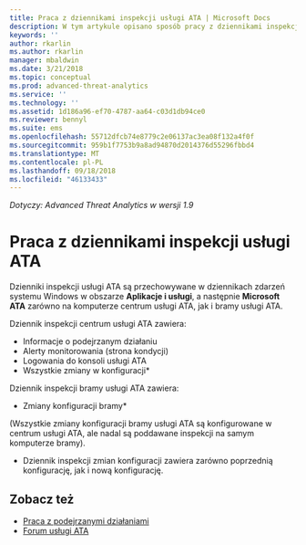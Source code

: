 ```yaml
---
title: Praca z dziennikami inspekcji usługi ATA | Microsoft Docs
description: W tym artykule opisano sposób pracy z dziennikami inspekcji usługi ATA w dzienniku zdarzeń systemu Windows.
keywords: ''
author: rkarlin
ms.author: rkarlin
manager: mbaldwin
ms.date: 3/21/2018
ms.topic: conceptual
ms.prod: advanced-threat-analytics
ms.service: ''
ms.technology: ''
ms.assetid: 1d186a96-ef70-4787-aa64-c03d1db94ce0
ms.reviewer: bennyl
ms.suite: ems
ms.openlocfilehash: 55712dfcb74e8779c2e06137ac3ea08f132a4f0f
ms.sourcegitcommit: 959b1f7753b9a8ad94870d2014376d55296fbbd4
ms.translationtype: MT
ms.contentlocale: pl-PL
ms.lasthandoff: 09/18/2018
ms.locfileid: "46133433"
---
```

*Dotyczy: Advanced Threat Analytics w wersji 1.9*

# <a name="working-with-ata-audit-logs"></a>Praca z dziennikami inspekcji usługi ATA

Dzienniki inspekcji usługi ATA są przechowywane w dziennikach zdarzeń systemu Windows w obszarze **Aplikacje i usługi**, a następnie **Microsoft ATA** zarówno na komputerze centrum usługi ATA, jak i bramy usługi ATA.

Dziennik inspekcji centrum usługi ATA zawiera:
-   Informacje o podejrzanym działaniu
-   Alerty monitorowania (strona kondycji)
-   Logowania do konsoli usługi ATA
-   Wszystkie zmiany w konfiguracji*

Dziennik inspekcji bramy usługi ATA zawiera:
-   Zmiany konfiguracji bramy* 

(Wszystkie zmiany konfiguracji bramy usługi ATA są konfigurowane w centrum usługi ATA, ale nadal są poddawane inspekcji na samym komputerze bramy).

* Dziennik inspekcji zmian konfiguracji zawiera zarówno poprzednią konfigurację, jak i nową konfigurację.


## <a name="see-also"></a>Zobacz też
- [Praca z podejrzanymi działaniami](working-with-suspicious-activities.md)
- [Forum usługi ATA](https://social.technet.microsoft.com/Forums/security/home?forum=mata)
